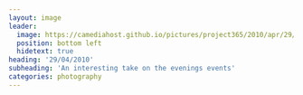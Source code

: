 ```yaml
---
layout: image
leader:
  image: https://camediahost.github.io/pictures/project365/2010/apr/29/290410.jpg
  position: bottom left
  hidetext: true
heading: '29/04/2010'
subheading: 'An interesting take on the evenings events'
categories: photography
---
```

